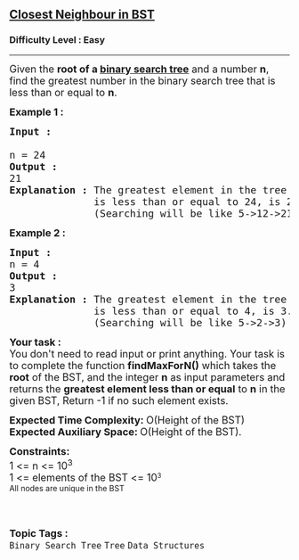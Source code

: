 <h2><a href="https://www.geeksforgeeks.org/problems/closest-neighbor-in-bst/1">Closest Neighbour in BST</a></h2><h3>Difficulty Level : Easy</h3><hr><div class="problems_problem_content__Xm_eO"><p><span style="font-size: 18px;">Given the <strong>root of a <a title="BST" href="https://www.geeksforgeeks.org/binary-search-tree-data-structure/" target="_blank" rel="noopener">binary search tree</a></strong> and a number <strong>n</strong>, find the greatest number in the binary search tree that is less than or equal to <strong>n</strong>.&nbsp;</span></p>
<p><span style="font-size: 18px;"><strong>Example 1 :</strong></span></p>
<pre><span style="font-size: 18px;"><strong>Input : <br></strong><input style="white-space: normal;" alt="" src="http://contribute.geeksforgeeks.org/wp-content/uploads/g.png" type="image"><strong><br></strong>n = 24
<strong>Output :</strong> <br>21
<strong>Explanation :</strong> The greatest element in the tree which 
              is less than or equal to 24, is 21. 
              (Searching will be like 5-&gt;12-&gt;21)</span></pre>
<p><span style="font-size: 18px;"><strong>Example 2 :</strong></span></p>
<pre><span style="font-size: 18px;"><strong>Input :</strong> <br><input style="white-space: normal;" alt="" src="http://contribute.geeksforgeeks.org/wp-content/uploads/g.png" type="image"><br>n = 4
<strong>Output :</strong> <br>3
<strong>Explanation :</strong> The greatest element in the tree which 
              is less than or equal to 4, is 3. 
              (Searching will be like 5-&gt;2-&gt;3)</span></pre>
<p><span style="font-size: 18px;"><strong>Your task : <br></strong></span><span style="font-size: 18px;">You don't need to read input or print anything. Your task is to complete the function&nbsp;<strong>findMaxForN()</strong>&nbsp;which takes the <strong>root</strong> of the BST, and the integer&nbsp;<strong>n</strong> as input parameters and returns the <strong>greatest element less than or equal</strong> to&nbsp;<strong>n</strong> in the given BST, Return -1 if no such element exists.</span></p>
<p><span style="font-size: 18px;"><strong>Expected Time Complexity:&nbsp;</strong>O(Height of the BST)<br><strong>Expected Auxiliary Space:&nbsp;</strong>O(Height of the BST).</span></p>
<p><span style="font-size: 18px;"><strong>Constraints:</strong><br>1 &lt;= n &lt;= 10<sup>3<br></sup></span><span style="font-size: 18px;">1 &lt;= elements of the BST &lt;= 10</span><sup>3<br></sup>All nodes are unique in the BST<br>&nbsp;</p></div><br><p><span style=font-size:18px><strong>Topic Tags : </strong><br><code>Binary Search Tree</code>&nbsp;<code>Tree</code>&nbsp;<code>Data Structures</code>&nbsp;